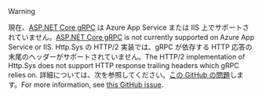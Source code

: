 > [!WARNING]
> <span data-ttu-id="7f297-101">現在、[ASP.NET Core gRPC](xref:grpc/index) は Azure App Service または IIS 上でサポートされていません。</span><span class="sxs-lookup"><span data-stu-id="7f297-101">[ASP.NET Core gRPC](xref:grpc/index) is not currently supported on Azure App Service or IIS.</span></span> <span data-ttu-id="7f297-102">Http.Sys の HTTP/2 実装では、gRPC が依存する HTTP 応答の末尾のヘッダーがサポートされていません。</span><span class="sxs-lookup"><span data-stu-id="7f297-102">The HTTP/2 implementation of Http.Sys does not support HTTP response trailing headers which gRPC relies on.</span></span> <span data-ttu-id="7f297-103">詳細については、次を参照してください。[この GitHub の問題](https://github.com/dotnet/AspNetCore/issues/9020)します。</span><span class="sxs-lookup"><span data-stu-id="7f297-103">For more information, see [this GitHub issue](https://github.com/dotnet/AspNetCore/issues/9020).</span></span>
